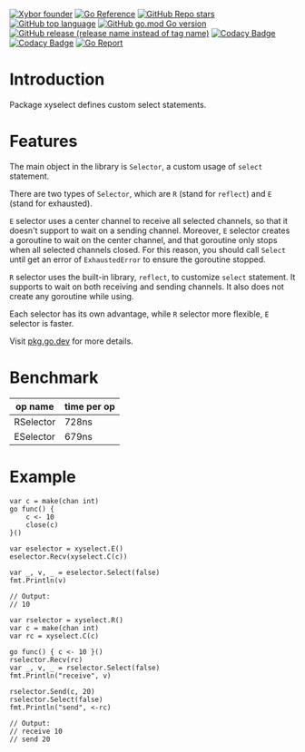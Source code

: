 [![Xybor founder](https://img.shields.io/badge/xybor-huykingsofm-red)](https://github.com/huykingsofm)
[![Go Reference](https://pkg.go.dev/badge/github.com/xybor-x/xyselect.svg)](https://pkg.go.dev/github.com/xybor-x/xyselect)
[![GitHub Repo stars](https://img.shields.io/github/stars/xybor-x/xyselect?color=yellow)](https://github.com/xybor-x/xyselect)
[![GitHub top language](https://img.shields.io/github/languages/top/xybor-x/xyselect?color=lightblue)](https://go.dev/)
[![GitHub go.mod Go version](https://img.shields.io/github/go-mod/go-version/xybor-x/xyselect)](https://go.dev/blog/go1.18)
[![GitHub release (release name instead of tag name)](https://img.shields.io/github/v/release/xybor-x/xyselect?include_prereleases)](https://github.com/xybor-x/xyselect/releases/latest)
[![Codacy Badge](https://app.codacy.com/project/badge/Grade/d767100a442f4e7c826a2d029e2a090d)](https://www.codacy.com/gh/xybor-x/xyselect/dashboard?utm_source=github.com&utm_medium=referral&utm_content=xybor-x/xyselect&utm_campaign=Badge_Grade)
[![Codacy Badge](https://app.codacy.com/project/badge/Coverage/d767100a442f4e7c826a2d029e2a090d)](https://www.codacy.com/gh/xybor-x/xyselect/dashboard?utm_source=github.com&utm_medium=referral&utm_content=xybor-x/xyselect&utm_campaign=Badge_Coverage)
[![Go Report](https://goreportcard.com/badge/github.com/xybor-x/xyselect)](https://goreportcard.com/report/github.com/xybor-x/xyselect)

# Introduction

Package xyselect defines custom select statements.

# Features

The main object in the library is `Selector`, a custom usage of `select`
statement.

There are two types of `Selector`, which are `R` (stand for `reflect`) and `E`
(stand for exhausted).

`E` selector uses a center channel to receive all selected channels, so that it
doesn't support to wait on a sending channel. Moreover, `E` selector creates a
goroutine to wait on the center channel, and that goroutine only stops when all
selected channels closed. For this reason, you should call `Select` until get
an error of `ExhaustedError` to ensure the goroutine stopped.

`R` selector uses the built-in library, `reflect`, to customize `select`
statement. It supports to wait on both receiving and sending channels. It also
does not create any goroutine while using.

Each selector has its own advantage, while `R` selector more flexible, `E`
selector is faster.

Visit [pkg.go.dev](https://pkg.go.dev/github.com/xybor/xyplatform/xyselect) for
more details.

# Benchmark

| op name   | time per op |
| --------- | ----------- |
| RSelector | 728ns       |
| ESelector | 679ns       |

# Example

```golang
var c = make(chan int)
go func() { 
    c <- 10
    close(c)
}()

var eselector = xyselect.E()
eselector.Recv(xyselect.C(c))

var _, v, _ = eselector.Select(false)
fmt.Println(v)

// Output:
// 10
```

```golang
var rselector = xyselect.R()
var c = make(chan int)
var rc = xyselect.C(c)

go func() { c <- 10 }()
rselector.Recv(rc)
var _, v, _ = rselector.Select(false)
fmt.Println("receive", v)

rselector.Send(c, 20)
rselector.Select(false)
fmt.Println("send", <-rc)

// Output:
// receive 10
// send 20
```
